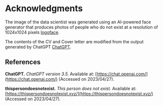 # Acknowledgments

The image of the data scientist was generated using an AI-powered face generator that produces photos of people who do not exist at a resolution of 1024x1024 pixels [logoface](#logoface).

The contents of the CV and Cover letter are modified from the output generated by ChatGPT [ChatGPT](#chatgpt).

## References

<a name="chatgpt"></a> **ChatGPT.** *ChatGPT version 3.5.* Available at: [https://chat.openai.com/](https://chat.openai.com/) (Accessed on 2023/04/27).

<a name="logoface"></a> **thispersondoesnotexist.** *This person does not exist.* Available at: [https://thispersondoesnotexist.xyz/](https://thispersondoesnotexist.xyz/) (Accessed on 2023/04/27).
